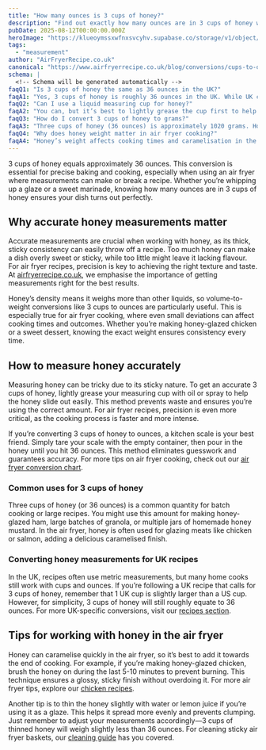```yaml
---
title: "How many ounces is 3 cups of honey?"
description: "Find out exactly how many ounces are in 3 cups of honey with our simple conversion guide. Perfect for air fryer recipes!"
pubDate: 2025-08-12T00:00:00.000Z
heroImage: "https://klueoymssxwfnxsvcyhv.supabase.co/storage/v1/object/public/Shmucket/how-many-ounces-is-3-cups-of-honey.webp"
tags:
  - "measurement"
author: "AirFryerRecipe.co.uk"
canonical: "https://www.airfryerrecipe.co.uk/blog/conversions/cups-to-ounces/how-many-ounces-is-3-cups-of-honey"
schema: |
  <!-- Schema will be generated automatically -->
faqQ1: "Is 3 cups of honey the same as 36 ounces in the UK?"
faqA1: "Yes, 3 cups of honey is roughly 36 ounces in the UK. While UK cups are slightly larger than US cups, the difference is minimal for honey due to its density. For precise measurements, always use a kitchen scale."
faqQ2: "Can I use a liquid measuring cup for honey?"
faqA2: "You can, but it’s best to lightly grease the cup first to help the honey slide out. A dry measuring cup or kitchen scale is even more accurate, especially for air fryer recipes where precision matters."
faqQ3: "How do I convert 3 cups of honey to grams?"
faqA3: "Three cups of honey (36 ounces) is approximately 1020 grams. Honey’s density means it weighs about 340 grams per cup. This conversion is handy for UK recipes that use metric measurements."
faqQ4: "Why does honey weight matter in air fryer cooking?"
faqA4: "Honey’s weight affects cooking times and caramelisation in the air fryer. Too much honey can cause burning, while too little might not give the desired glaze. Accurate measurements ensure perfect results every time."
---
```

<p>3 cups of honey equals approximately 36 ounces. This conversion is essential for precise baking and cooking, especially when using an air fryer where measurements can make or break a recipe. Whether you’re whipping up a glaze or a sweet marinade, knowing how many ounces are in 3 cups of honey ensures your dish turns out perfectly.</p>

<h2>Why accurate honey measurements matter</h2>
<p>Accurate measurements are crucial when working with honey, as its thick, sticky consistency can easily throw off a recipe. Too much honey can make a dish overly sweet or sticky, while too little might leave it lacking flavour. For air fryer recipes, precision is key to achieving the right texture and taste. At <a href=https://www.airfryerrecipe.co.uk/>airfryerrecipe.co.uk</a>, we emphasise the importance of getting measurements right for the best results.</p>
<p>Honey’s density means it weighs more than other liquids, so volume-to-weight conversions like 3 cups to ounces are particularly useful. This is especially true for air fryer cooking, where even small deviations can affect cooking times and outcomes. Whether you’re making honey-glazed chicken or a sweet dessert, knowing the exact weight ensures consistency every time.</p>

<h2>How to measure honey accurately</h2>
<p>Measuring honey can be tricky due to its sticky nature. To get an accurate 3 cups of honey, lightly grease your measuring cup with oil or spray to help the honey slide out easily. This method prevents waste and ensures you’re using the correct amount. For air fryer recipes, precision is even more critical, as the cooking process is faster and more intense.</p>
<p>If you’re converting 3 cups of honey to ounces, a kitchen scale is your best friend. Simply tare your scale with the empty container, then pour in the honey until you hit 36 ounces. This method eliminates guesswork and guarantees accuracy. For more tips on air fryer cooking, check out our <a href=https://www.airfryerrecipe.co.uk/air-fryer-conversion-chart>air fryer conversion chart</a>.</p>

<h3>Common uses for 3 cups of honey</h3>
<p>Three cups of honey (or 36 ounces) is a common quantity for batch cooking or large recipes. You might use this amount for making honey-glazed ham, large batches of granola, or multiple jars of homemade honey mustard. In the air fryer, honey is often used for glazing meats like chicken or salmon, adding a delicious caramelised finish.</p>

<h3>Converting honey measurements for UK recipes</h3>
<p>In the UK, recipes often use metric measurements, but many home cooks still work with cups and ounces. If you’re following a UK recipe that calls for 3 cups of honey, remember that 1 UK cup is slightly larger than a US cup. However, for simplicity, 3 cups of honey will still roughly equate to 36 ounces. For more UK-specific conversions, visit our <a href=https://www.airfryerrecipe.co.uk/recipes>recipes section</a>.</p>

<h2>Tips for working with honey in the air fryer</h2>
<p>Honey can caramelise quickly in the air fryer, so it’s best to add it towards the end of cooking. For example, if you’re making honey-glazed chicken, brush the honey on during the last 5-10 minutes to prevent burning. This technique ensures a glossy, sticky finish without overdoing it. For more air fryer tips, explore our <a href=https://www.airfryerrecipe.co.uk/recipe-category/chicken>chicken recipes</a>.</p>
<p>Another tip is to thin the honey slightly with water or lemon juice if you’re using it as a glaze. This helps it spread more evenly and prevents clumping. Just remember to adjust your measurements accordingly—3 cups of thinned honey will weigh slightly less than 36 ounces. For cleaning sticky air fryer baskets, our <a href=https://www.airfryerrecipe.co.uk/air-fryer-cleaner>cleaning guide</a> has you covered.</p>
